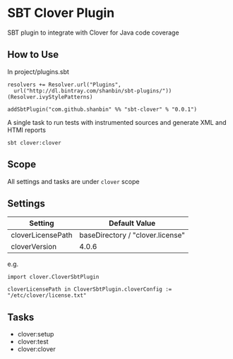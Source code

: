 # SBT Clover Plugin

SBT plugin to integrate with Clover for Java code coverage

## How to Use

In project/plugins.sbt

```
resolvers += Resolver.url("Plugins",
  url("http://dl.bintray.com/shanbin/sbt-plugins/"))(Resolver.ivyStylePatterns)

addSbtPlugin("com.github.shanbin" %% "sbt-clover" % "0.0.1")
```

A single task to run tests with instrumented sources and generate XML and HTMl reports

```
sbt clover:clover
```

## Scope

All settings and tasks are under `clover` scope

## Settings

Setting            | Default Value
------------------ | -------------
cloverLicensePath  | baseDirectory / "clover.license"
cloverVersion      | 4.0.6

e.g.

```
import clover.CloverSbtPlugin

cloverLicensePath in CloverSbtPlugin.cloverConfig := "/etc/clover/license.txt"
```

## Tasks

- clover:setup
- clover:test
- clover:clover

